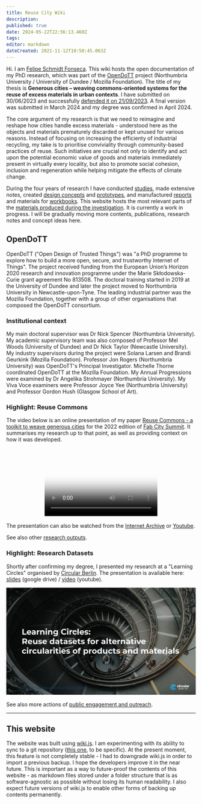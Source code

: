 ```yaml
---
title: Reuse City Wiki
description: 
published: true
date: 2024-05-22T22:56:13.460Z
tags: 
editor: markdown
dateCreated: 2021-11-12T10:50:45.063Z
---
```


Hi. I am [Felipe Schmidt Fonseca](https://is.efeefe.me). This wiki hosts the open documentation of my PhD research, which was part of the [OpenDoTT](#opendott) project (Northumbria University / University of Dundee / Mozilla Foundation). The title of my thesis is **Generous cities – weaving commons-oriented systems for the reuse of excess materials in urban contexts**. I have submitted on 30/06/2023 and successfully [defended it on 21/09/2023](https://is.efeefe.me/opendott/phd-success). A final version was submitted in March 2024 and my degree was confirmed in April 2024.

The core argument of my research is that we need to reimagine and reshape how cities handle excess materials - understood here as the objects and materials prematurely discarded or kept unused for various reasons. Instead of focusing on increasing the efficienty of industrial recycling, my take is to prioritise conviviality through community-based practices of reuse. Such initiatives are crucial not only to identify and act upon the potential economic value of goods and materials immediately present in virtually every locality, but also to promote social cohesion, inclusion and regeneration while helping mitigate the effects of climate change.

During the four years of research I have conducted [studies](/opendott/studies), made extensive notes, created [design concepts](/opendott/concepts) and [prototypes](/opendott/prototypes), and manufactured [reports](/opendott/reports) and materials for [workbooks](/opendott/workbooks). This website hosts the most relevant parts of the [materials produced during the investigation](/opendott). It is currently a work in progress. I will be gradually moving more contents, publications, research notes and concept ideas here.

## OpenDoTT

OpenDoTT ("Open Design of Trusted Things") was "a PhD programme to explore how to build a more open, secure, and trustworthy Internet of Things". The project received funding from the European Union’s Horizon 2020 research and innovation programme under the Marie Skłodowska-Curie grant agreement No 813508. The doctoral training started in 2019 at the University of Dundee and later the project moved to Northumbria University in Newcastle-upon-Tyne. The leading industrial partner was the Mozilla Foundation, together with a group of other organisations that composed the OpenDoTT consortium.

### Institutional context

My main doctoral supervisor was Dr Nick Spencer (Northumbria University). My academic supervisory team was also composed of Professor Mel Woods (University of Dundee) and Dr Nick Taylor (Newcastle University). My industry supervisors during the project were Solana Larsen and Brandi Geurkink (Mozilla Foundation). Professor Jon Rogers (Northumbria University) was OpenDoTT's Principal Investigator. Michelle Thorne coordinated OpenDoTT at the Mozilla Foundation. My Annual Progressions were examined by Dr Angelika Strohmayer (Northumbria University). My Viva Voce examiners were Professor Joyce Yee (Northumbria University) and Professor Gordon Hush (Glasgow School of Art).

### Highlight: Reuse Commons

The video below is an online presentation of my paper [Reuse Commons - a toolkit to weave generous cities](https://zenodo.org/record/7432153) for the 2022 edition of [Fab City Summit](https://bali.fabevent.org/). It summarises my research up to that point, as well as providing context on how it was developed.

&nbsp;

<div align=center>
	<video  poster="/reuse-commons_placeholder.png"  controls>
  	<source src="https://archive.org/download/reuse-commons_fab-city/Fonseca-Fab17.mp4" type="video/mp4">
  Your browser does not support embedded videos.
	</video>
</div>

The presentation can also be watched from the [Internet Archive](https://archive.org/details/reuse-commons_fab-city) or [Youtube](https://www.youtube.com/watch?v=9FffmnQeZCU&feature=youtu.be).

See also other [research outputs](/opendott/outputs).

### Highlight: Research Datasets

Shortly after confirming my degree, I presented my research at a "Learning Circles" organised by [Circular Berlin](https://circular.berlin/). The presentation is available here: [slides](https://drive.google.com/file/d/1p6kF7NGQzNWw8O5kPTP9Pt8CE5tvURVf/view) (google drive) / [video](https://www.youtube.com/watch?v=tUn0bJl5wAE&feature=youtu.be) (youtube).

![Learning Circle](/opendott/images/learning-circle.png)

See also more actions of [public engagement and outreach](/opendott/public).


---

## This website

The website was built using [wiki.js](https://js.wiki/). I am experimenting with its ability to sync to a git repository ([this one](https://github.com/reuse-city/wiki/), to be specific). At the present moment, this feature is not completely stable - I had to downgrade wiki.js in order to import a previous backup. I hope the developers improve it in the near future. This is important as a way to future-proof the contents of this website - as markdown files stored under a folder structure that is as software-agnostic as possible without losing its human readability. I also expect future versions of wiki.js to enable other forms of backing up contents permanently.